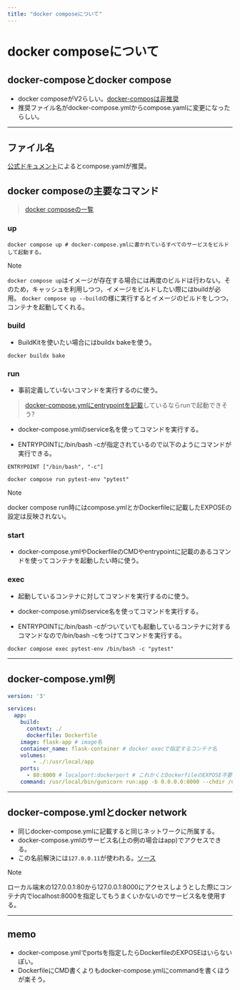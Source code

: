 ```yaml
---
title: "docker composeについて"
---
```


# docker composeについて

## docker-composeとdocker compose

- docker composeがV2らしい。[docker-composは非推奨](https://www.konosumi.net/entry/2023/02/26/142508)
- 推奨ファイル名がdocker-compose.ymlからcompose.yamlに変更になったらしい。

---

## ファイル名

[公式ドキュメント](https://docs.docker.jp/compose/compose-file/index.html)によるとcompose.yamlが推奨。

## docker composeの主要なコマンド
>
> [docker composeの一覧](https://qiita.com/nikadon/items/995c5705ff1171f7484d)
>
### up

```shell
docker compose up # docker-compose.ymlに書かれているすべてのサービスをビルドして起動する。
```

> [!NOTE]
> `docker compose up`はイメージが存在する場合には再度のビルドは行わない。そのため，キャッシュを利用しつつ，イメージをビルドしたい際にはbuildが必用。
> `docker compose up --build`の様に実行するとイメージのビルドをしつつ，コンテナを起動してくれる。

### build

- BuildKitを使いたい場合にはbuildx bakeを使う。

```shell
docker buildx bake
```

### run

- 事前定義していないコマンドを実行するのに使う。

> [docker-compose.ymlにentrypointを記載](https://docs.docker.jp/v1.12/compose/compose-file.html#entrypoint)しているならrunで起動できそう?

- docker-compose.ymlのservice名を使ってコマンドを実行する。

- ENTRYPOINTに/bin/bash -cが指定されているので以下のようにコマンドが実行できる。

```
ENTRYPOINT ["/bin/bash", "-c"]
```

```shell
docker compose run pytest-env "pytest"
```

> [!NOTE]
> docker compose run時にはcompose.ymlとかDockerfileに記載したEXPOSEの設定は反映されない。

### start

- docker-compose.ymlやDockerfileのCMDやentrypointに記載のあるコマンドを使ってコンテナを起動したい時に使う。

### exec

- 起動しているコンテナに対してコマンドを実行するのに使う。
- docker-compose.ymlのservice名を使ってコマンドを実行する。

- ENTRYPOINTに/bin/bash -cがついていても起動しているコンテナに対するコマンドなので/bin/bash -cをつけてコマンドを実行する。

```shell
docker compose exec pytest-env /bin/bash -c "pytest"
```

---

## docker-compose.yml例

```yaml
version: '3'

services:
  app:
    build:
      context: ./
      dockerfile: Dockerfile
    image: flask-app # image名
    container_name: flask-container # docker execで指定するコンテナ名
    volumes:
        - ./:/usr/local/app
    ports:
      - 80:8000 # localport:dockerport # これかくとDockerfileのEXPOSE不要
    command: /usr/local/bin/gunicorn run:app -b 0.0.0.0:8000 --chdir /usr/local/app
```

---

## docker-compose.ymlとdocker network

- 同じdocker-compose.ymlに記載すると同じネットワークに所属する。
- docker-compose.ymlのサービス名(上の例の場合はapp)でアクセスできる。
- この名前解決には`127.0.0.11`が使われる。[ソース](https://dev.classmethod.jp/articles/docker-service-discovery/)

> [!NOTE]
> ローカル端末の127.0.0.1:80から127.0.0.1:8000にアクセスしようとした際にコンテナ内でlocalhost:8000を指定してもうまくいかないのでサービス名を使用する。

---

## memo

- docker-compose.ymlでportsを指定したらDockerfileのEXPOSEはいらないぽい。
- DockerfileにCMD書くよりもdocker-compose.ymlにcommandを書くほうが楽そう。
